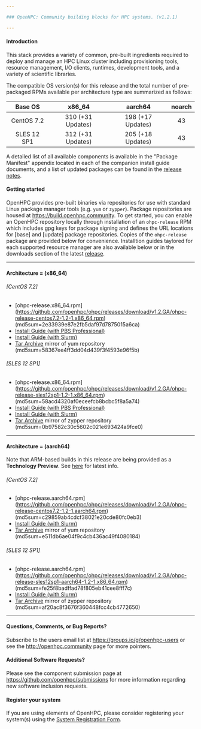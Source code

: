 ```yaml
---

### OpenHPC: Community building blocks for HPC systems. (v1.2.1)

---
```


#### Introduction

This stack provides a variety of common, pre-built ingredients required to
deploy and manage an HPC Linux cluster including provisioning tools, resource
management, I/O clients, runtimes, development tools, and a variety of
scientific libraries.

The compatible OS version(s) for this release and the total number of
pre-packaged RPMs available per architecture type are summarized as follows:

Base OS     | x86_64             | aarch64            | noarch
:---:       | :---:              | :---:              | :---:
CentOS 7.2  | 310 (+31 Updates) | 198 (+17 Updates) | 43
SLES 12 SP1 | 312 (+31 Updates) | 205 (+18 Updates) | 43

A detailed list of all available components is available in
the "Package Manifest" appendix located in each of the companion install
guide documents, and a list of updated packages can be found in the
[release notes](https://github.com/openhpc/ohpc/releases/tag/v1.2.1.GA). 

#### Getting started

OpenHPC provides pre-built binaries via repositories for use with standard
Linux package manager tools (e.g. ```yum``` or ```zypper```). Package
repositories are housed at https://build.openhpc.community. To get started, you
can enable an OpenHPC repository locally through installation of an
```ohpc-release``` RPM which includes gpg keys for package signing and defines
the URL locations for [base] and [update] package repositories. Copies of the
```ohpc-release``` package are provided below for convenience. Installtion guides 
taylored for each supported resource manager are also available below or in
the downloads section of the latest
[release](https://github.com/openhpc/ohpc/releases/tag/v1.2.1.GA).

---

#### Architecture = (x86_64)

###### [CentOS 7.2]
* [ohpc-release.x86_64.rpm] (https://github.com/openhpc/ohpc/releases/download/v1.2.GA/ohpc-release-centos7.2-1.2-1.x86_64.rpm) (md5sum=2e33939e87e2fb5daf97d7875015a6ca)
* [Install Guide (with PBS Professional)](https://github.com/openhpc/ohpc/releases/download/v1.2.1.GA/Install_guide-CentOS7.2-PBSPro-1.2.1-x86_64.pdf)
* [Install Guide (with Slurm)](https://github.com/openhpc/ohpc/releases/download/v1.2.1.GA/Install_guide-CentOS7.2-SLURM-1.2.1-x86_64.pdf)
* [Tar Archive](http://build.openhpc.community/dist/OpenHPC-1.2.1_CentOS_7.2_x86_64.tar) mirror of yum repository (md5sum=58367ee4ff3dd04d439f3f4593e96f5b)

###### [SLES 12 SP1]
* [ohpc-release.x86_64.rpm] (https://github.com/openhpc/ohpc/releases/download/v1.2.GA/ohpc-release-sles12sp1-1.2-1.x86_64.rpm) (md5sum=58acd4320af0eceefcb8bcbc5f8a5a74)
* [Install Guide (with PBS Professional)](https://github.com/openhpc/ohpc/releases/download/v1.2.1.GA/Install_guide-SLE_12_SP1-PBSPro-1.2.1-x86_64.pdf)
* [Install Guide (with Slurm)](https://github.com/openhpc/ohpc/releases/download/v1.2.GA/Install_guide-SLE_12_SP1-SLURM-1.2.1-x86_64.pdf)
* [Tar Archive](http://build.openhpc.community/dist/OpenHPC-1.2_SLE_12_SP1_x86_64.tar) mirror of zypper repository (md5sum=0b97582c30c5602c021e693424a9fce0)

---

#### Architecture = (aarch64)

Note that ARM-based builds in this release are being provided as a **Technology Preview**. See [here](https://github.com/openhpc/ohpc/wiki/ARM-Tech-Preview) for latest info.

###### [CentOS 7.2]
* [ohpc-release.aarch64.rpm] (https://github.com/openhpc/ohpc/releases/download/v1.2.GA/ohpc-release-centos7.2-1.2-1.aarch64.rpm) (md5sum=c29859ab4cdcf38021e20cde80fc0eb3)
* [Install Guide (with Slurm)](https://github.com/openhpc/ohpc/releases/download/v1.2.GA/Install_guide-CentOS7.2-SLURM-1.2.1-aarch64.pdf)
* [Tar Archive](http://build.openhpc.community/dist/OpenHPC-1.2_CentOS_7.2_aarch64.tar) mirror of yum repository (md5sum=e511db6ae04f9c4cb436ac49f4080184)

###### [SLES 12 SP1]
* [ohpc-release.aarch64.rpm] (https://github.com/openhpc/ohpc/releases/download/v1.2.GA/ohpc-release-sles12sp1-aarch64-1.2-1.x86_64.rpm) (md5sum=fe25f8badffad78f805eb41cee8fff7c)
* [Install Guide (with Slurm)](https://github.com/openhpc/ohpc/releases/download/v1.2.GA/Install_guide-SLES12SP1-SLURM-1.2.1-aarch64.pdf)
* [Tar Archive](http://build.openhpc.community/dist/OpenHPC-1.2_SLE_12_SP1_aarch64.tar) mirror of zypper repository (md5sum=af20ac8f3676f360448fcc4cb4772650)

---

#### Questions, Comments, or Bug Reports?

Subscribe to the users email list at https://groups.io/g/openhpc-users or see
the http://openhpc.community page for more pointers.

#### Additional Software Requests?

Please see the component submission page at
https://github.com/openhpc/submissions for more information regarding new
software inclusion requests.

#### Register your system

If you are using elements of OpenHPC, please consider registering your
system(s) using the [System Registration
Form](https://drive.google.com/open?id=1KvFM5DONJigVhOlmDpafNTDDRNTYVdolaYYzfrHkOWI).


